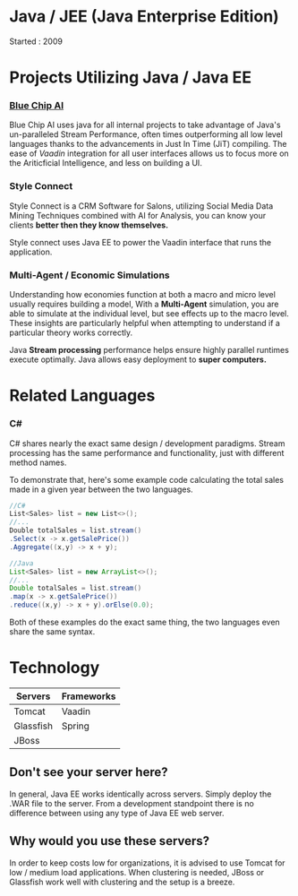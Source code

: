 # Java / JEE (Java Enterprise Edition)
Started : 2009

# Projects Utilizing Java / Java EE

### [Blue Chip AI](https://bluechipai.net/)
Blue Chip AI uses java for all internal projects to take advantage of Java's un-paralleled Stream Performance, 
often times outperforming all low level languages thanks to the advancements in Just In Time (JiT) compiling.
The ease of *Vaadin* integration for all user interfaces allows us to focus more on the Ariticficial Intelligence, and less on building a UI.

### Style Connect 
Style Connect is a CRM Software for Salons, utilizing Social Media Data Mining Techniques combined with AI for Analysis, 
you can know your clients **better then they know themselves.** 

Style connect uses Java EE to power the Vaadin interface that runs the application. 

### Multi-Agent / Economic Simulations
Understanding how economies function at both a macro and micro level usually requires building a model, 
With a **Multi-Agent** simulation, you are able to simulate at the individual level, but see effects up to the macro level. 
These insights are particularly helpful when attempting to understand if a particular theory works correctly.

Java **Stream processing** performance helps ensure highly parallel runtimes execute optimally. Java allows easy deployment to
**super computers.** 


# Related Languages

### C#
C# shares nearly the exact same design / development paradigms. Stream processing has the same performance and functionality, just with different method names.

To demonstrate that, here's some example code calculating the total sales made in a given year between the two languages.
```C#
//C#
List<Sales> list = new List<>();
//...
Double totalSales = list.stream()
.Select(x -> x.getSalePrice())
.Aggregate((x,y) -> x + y);

```

```Java
//Java
List<Sales> list = new ArrayList<>();
//...
Double totalSales = list.stream()
.map(x -> x.getSalePrice())
.reduce((x,y) -> x + y).orElse(0.0);
```

Both of these examples do the exact same thing, the two languages even share the same syntax. 

# Technology
| Servers | Frameworks |
|---------|------------|
| Tomcat | Vaadin |
| Glassfish | Spring |
| JBoss | |

## Don't see your server here?
In general, Java EE works identically across servers. Simply deploy the .WAR file to the server. 
From a development standpoint there is no difference between using any type of Java EE web server.

## Why would you use these servers?
In order to keep costs low for organizations, it is advised to use Tomcat for low / medium load applications. 
When clustering is needed, JBoss or Glassfish work well with clustering and the setup is a breeze.